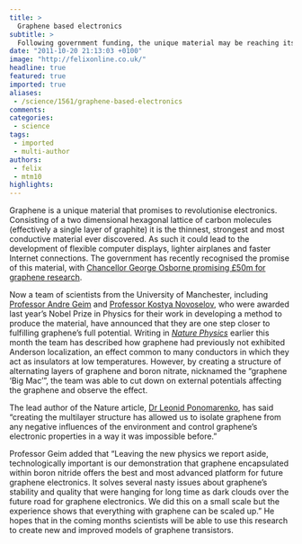 ```yaml
---
title: >
  Graphene based electronics
subtitle: >
  Following government funding, the unique material may be reaching its full potential
date: "2011-10-20 21:13:03 +0100"
image: "http://felixonline.co.uk/"
headline: true
featured: true
imported: true
aliases:
 - /science/1561/graphene-based-electronics
comments:
categories:
 - science
tags:
 - imported
 - multi-author
authors:
 - felix
 - mtm10
highlights:
---
```


Graphene is a unique material that promises to revolutionise electronics. Consisting of a two dimensional hexagonal lattice of carbon molecules (effectively a single layer of graphite) it is the thinnest, strongest and most conductive material ever discovered. As such it could lead to the development of flexible computer displays, lighter airplanes and faster Internet connections. The government has recently recognised the promise of this material, with [Chancellor George Osborne promising £50m for graphene research](http://www.bbc.co.uk/news/science-environment-15152609).

Now a team of scientists from the University of Manchester, including [Professor Andre Geim](http://www.condmat.physics.manchester.ac.uk/people/academic/geim/) and [Professor Kostya Novoselov](http://www.condmat.physics.manchester.ac.uk/people/academic/novoselov/), who were awarded last year’s Nobel Prize in Physics for their work in developing a method to produce the material, have announced that they are one step closer to fulfilling graphene’s full potential. Writing in [_Nature Physics_](http://www.nature.com/nphys/index.html) earlier this month the team has described how graphene had previously not exhibited Anderson localization, an effect common to many conductors in which they act as insulators at low temperatures. However, by creating a structure of alternating layers of graphene and boron nitrate, nicknamed the “graphene ‘Big Mac’”, the team was able to cut down on external potentials affecting the graphene and observe the effect.

The lead author of the Nature article, [Dr Leonid Ponomarenko](http://www.condmat.physics.manchester.ac.uk/people/research/ponomarenko/), has said “creating the multilayer structure has allowed us to isolate graphene from any negative influences of the environment and control graphene’s electronic properties in a way it was impossible before.”

Professor Geim added that “Leaving the new physics we report aside, technologically important is our demonstration that graphene encapsulated within boron nitride offers the best and most advanced platform for future graphene electronics. It solves several nasty issues about graphene’s stability and quality that were hanging for long time as dark clouds over the future road for graphene electronics. We did this on a small scale but the experience shows that everything with graphene can be scaled up.” He hopes that in the coming months scientists will be able to use this research to create new and improved models of graphene transistors.
